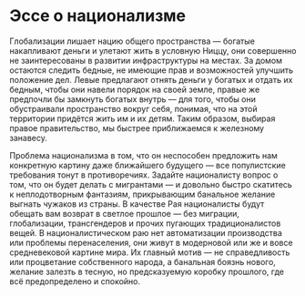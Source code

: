 
# Эссе о национализме

Глобализации лишает нацию общего пространства — богатые накапливают деньги и улетают жить в условную Ниццу, они совершенно не заинтересованы в развитии инфраструктуры на местах. За домом остаются следить бедные, не имеющие прав и возможностей улучшить положение дел. Левые предлагают отнять деньги у богатых и отдать их бедным, чтобы они навели порядок на своей земле, правые же предпочли бы замкнуть богатых внутрь — для того, чтобы они обустраивали пространство вокруг себя, понимая, что на этой территории придётся жить им и их детям. Таким образом, выбирая правое правительство, мы быстрее приближаемся к железному занавесу.

Проблема национализма в том, что он неспособен предложить нам конкретную картину даже ближайшего будущего — все популистские требования тонут в противоречиях. Задайте националисту вопрос о том, что он будет делать с мигрантами — и довольно быстро скатитесь к неплодотворным фантазиям, прикрывающим банальное желание выгнать чужаков из страны. В качестве Рая националисты будут обещать вам возврат в светлое прошлое — без миграции, глобализации, трансгендеров и прочих пугающих традиционалистов вещей. В националистическом раю нет автоматизации производства или проблемы перенаселения, они живут в модерновой или же и вовсе средневековой картине мира. Их главный мотив — не справедливость или процветание собственного народа, а банальная боязнь нового, желание залезть в тесную, но предсказуемую коробку прошлого, где всё предопределено и спокойно.